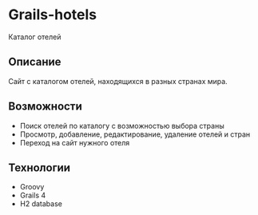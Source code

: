 # Grails-hotels

Каталог отелей

## Описание

Сайт с каталогом отелей, находящихся в разных странах мира.

## Возможности
- Поиск отелей по каталогу с возможностью выбора страны
- Просмотр, добавление, редактирование, удаление отелей и стран
- Переход на сайт нужного отеля

## Технологии
- Groovy
- Grails 4
- H2 database
